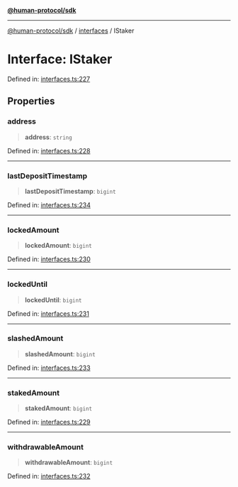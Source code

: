 [**@human-protocol/sdk**](../../README.md)

***

[@human-protocol/sdk](../../modules.md) / [interfaces](../README.md) / IStaker

# Interface: IStaker

Defined in: [interfaces.ts:227](https://github.com/humanprotocol/human-protocol/blob/c6ab6b31903af39ac6b3e92bd60cecc017b01413/packages/sdk/typescript/human-protocol-sdk/src/interfaces.ts#L227)

## Properties

### address

> **address**: `string`

Defined in: [interfaces.ts:228](https://github.com/humanprotocol/human-protocol/blob/c6ab6b31903af39ac6b3e92bd60cecc017b01413/packages/sdk/typescript/human-protocol-sdk/src/interfaces.ts#L228)

***

### lastDepositTimestamp

> **lastDepositTimestamp**: `bigint`

Defined in: [interfaces.ts:234](https://github.com/humanprotocol/human-protocol/blob/c6ab6b31903af39ac6b3e92bd60cecc017b01413/packages/sdk/typescript/human-protocol-sdk/src/interfaces.ts#L234)

***

### lockedAmount

> **lockedAmount**: `bigint`

Defined in: [interfaces.ts:230](https://github.com/humanprotocol/human-protocol/blob/c6ab6b31903af39ac6b3e92bd60cecc017b01413/packages/sdk/typescript/human-protocol-sdk/src/interfaces.ts#L230)

***

### lockedUntil

> **lockedUntil**: `bigint`

Defined in: [interfaces.ts:231](https://github.com/humanprotocol/human-protocol/blob/c6ab6b31903af39ac6b3e92bd60cecc017b01413/packages/sdk/typescript/human-protocol-sdk/src/interfaces.ts#L231)

***

### slashedAmount

> **slashedAmount**: `bigint`

Defined in: [interfaces.ts:233](https://github.com/humanprotocol/human-protocol/blob/c6ab6b31903af39ac6b3e92bd60cecc017b01413/packages/sdk/typescript/human-protocol-sdk/src/interfaces.ts#L233)

***

### stakedAmount

> **stakedAmount**: `bigint`

Defined in: [interfaces.ts:229](https://github.com/humanprotocol/human-protocol/blob/c6ab6b31903af39ac6b3e92bd60cecc017b01413/packages/sdk/typescript/human-protocol-sdk/src/interfaces.ts#L229)

***

### withdrawableAmount

> **withdrawableAmount**: `bigint`

Defined in: [interfaces.ts:232](https://github.com/humanprotocol/human-protocol/blob/c6ab6b31903af39ac6b3e92bd60cecc017b01413/packages/sdk/typescript/human-protocol-sdk/src/interfaces.ts#L232)
